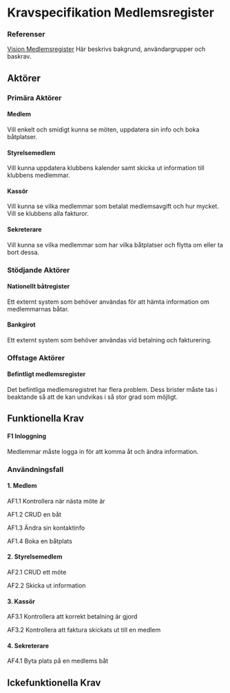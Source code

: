 # Kravspecifikation Medlemsregister
### Referenser
[Vision Medlemsregister](vision.md#vision-medlemsregister)
Här beskrivs bakgrund, användargrupper och baskrav.

## Aktörer
### Primära Aktörer
#### Medlem
Vill enkelt och smidigt kunna se möten, uppdatera sin info och boka båtplatser.

#### Styrelsemedlem
Vill kunna uppdatera klubbens kalender samt skicka ut information till klubbens medlemmar.

#### Kassör
Vill kunna se vilka medlemmar som betalat medlemsavgift och hur mycket. Vill se klubbens alla fakturor.

#### Sekreterare
Vill kunna se vilka medlemmar som har vilka båtplatser och flytta om eller ta bort dessa.

### Stödjande Aktörer
#### Nationellt båtregister
Ett externt system som behöver användas för att hämta information om medlemmarnas båtar.

#### Bankgirot
Ett externt system som behöver användas vid betalning och fakturering.

### Offstage Aktörer
#### Befintligt medlemsregister
Det befintliga medlemsregistret har flera problem. Dess brister måste tas i beaktande så att de kan undvikas i så stor grad som möjligt.

## Funktionella Krav
#### F1 Inloggning
Medlemmar måste logga in för att komma åt och ändra information.

### Användningsfall

#### 1. Medlem
AF1.1 Kontrollera när nästa möte är

AF1.2 CRUD en båt

AF1.3 Ändra sin kontaktinfo

AF1.4 Boka en båtplats


#### 2. Styrelsemedlem
AF2.1 CRUD ett möte

AF2.2 Skicka ut information


#### 3. Kassör
AF3.1 Kontrollera att korrekt betalning är gjord

AF3.2 Kontrollera att faktura skickats ut till en medlem


#### 4. Sekreterare
AF4.1 Byta plats på en medlems båt


## Ickefunktionella Krav